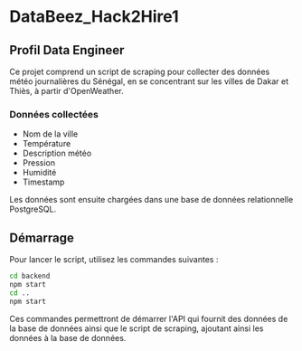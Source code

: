 # DataBeez_Hack2Hire1

## Profil Data Engineer

Ce projet comprend un script de scraping pour collecter des données météo journalières du Sénégal, en se concentrant sur les villes de Dakar et Thiès, à partir d'OpenWeather. 

### Données collectées
- Nom de la ville
- Température
- Description météo
- Pression
- Humidité
- Timestamp

Les données sont ensuite chargées dans une base de données relationnelle PostgreSQL.

## Démarrage 

Pour lancer le script, utilisez les commandes suivantes :

```bash
cd backend
npm start
cd ..
npm start
```

Ces commandes permettront de démarrer l'API qui fournit des données de la base de données ainsi que le script de scraping, ajoutant ainsi les données à la base de données.
